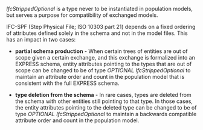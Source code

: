 _IfcStrippedOptional_ is a type never to be instantiated in population models, but serves a purpose for compatibility of exchanged models.

IFC-SPF (Step Physical File; ISO 10303 part 21) depends on a fixed ordering of attributes defined solely in the schema and not in the model files. This has an impact in two cases:

* **partial schema production** - When certain trees of entities are out of scope given a certain exchange, and this exchange is formalized into an EXPRESS schema, entity attributes pointing to the types that are out of scope can be changed to be of type _OPTIONAL_ _IfcStrippedOptional_ to maintain an attribute order and count in the population model that is consistent with the full EXPRESS schema.

* **type deletion from the schema** - In rare cases, types are deleted from the schema with other entities still pointing to that type. In those cases, the entity attributes pointing to the deleted type can be changed to be of type _OPTIONAL_ _IfcStrippedOptional_ to maintain a backwards compatible attribute order and count in the population model.
